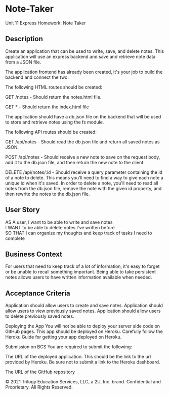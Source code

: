 # Note-Taker

Unit 11 Express Homework: Note Taker

## Description
Create an application that can be used to write, save, and delete notes. This application will use an express backend and save and retrieve note data from a JSON file.


The application frontend has already been created, it's your job to build the backend and connect the two.


The following HTML routes should be created:


GET /notes - Should return the notes.html file.


GET * - Should return the index.html file




The application should have a db.json file on the backend that will be used to store and retrieve notes using the fs module.


The following API routes should be created:


GET /api/notes - Should read the db.json file and return all saved notes as JSON.


POST /api/notes - Should receive a new note to save on the request body, add it to the db.json file, and then return the new note to the client.


DELETE /api/notes/:id - Should receive a query parameter containing the id of a note to delete. This means you'll need to find a way to give each note a unique id when it's saved. In order to delete a note, you'll need to read all notes from the db.json file, remove the note with the given id property, and then rewrite the notes to the db.json file.





## User Story
AS A user, I want to be able to write and save notes
<br />
I WANT to be able to delete notes I've written before
<br />
SO THAT I can organize my thoughts and keep track of tasks I need to complete

## Business Context
For users that need to keep track of a lot of information, it's easy to forget or be unable to recall something important. Being able to take persistent notes allows users to have written information available when needed.

## Acceptance Criteria
Application should allow users to create and save notes.
Application should allow users to view previously saved notes.
Application should allow users to delete previously saved notes.

Deploying the App
You will not be able to deploy your server side code on GitHub pages. This app should be deployed on Heroku. Carefully follow the Heroku Guide for getting your app deployed on Heroku.




Submission on BCS
You are required to submit the following:


The URL of the deployed application. This should be the link to the url provided by Heroku. Be sure not to submit a link to the Heroku dashboard.


The URL of the GitHub repository



© 2021 Trilogy Education Services, LLC, a 2U, Inc. brand. Confidential and Proprietary. All Rights Reserved.